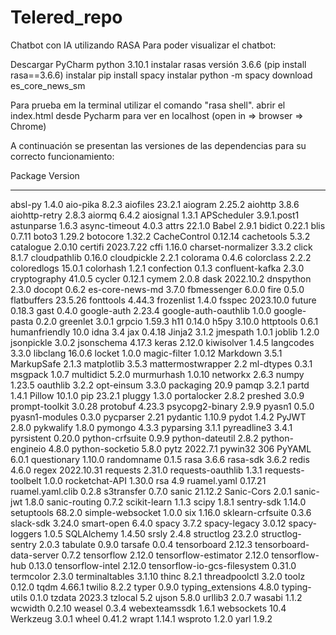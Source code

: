 # Telered_repo
Chatbot con IA utilizando RASA
Para poder visualizar el chatbot:

Descargar PyCharm 
          python 3.10.1
          instalar rasas versión 3.6.6 (pip install  rasa==3.6.6)
          instalar pip install spacy 
          instalar python -m spacy download es_core_news_sm
         
Para prueba em la terminal utilizar el comando "rasa shell".
abrir el index.html desde Pycharm para ver en localhost (open in => browser => Chrome)

A continuación se presentan las versiones de las dependencias para su correcto funcionamiento:

Package                      Version
---------------------------- -----------
absl-py                      1.4.0
aio-pika                     8.2.3
aiofiles                     23.2.1
aiogram                      2.25.2
aiohttp                      3.8.6
aiohttp-retry                2.8.3
aiormq                       6.4.2
aiosignal                    1.3.1
APScheduler                  3.9.1.post1
astunparse                   1.6.3
async-timeout                4.0.3
attrs                        22.1.0
Babel                        2.9.1
bidict                       0.22.1
blis                         0.7.11
boto3                        1.29.2
botocore                     1.32.2
CacheControl                 0.12.14
cachetools                   5.3.2
catalogue                    2.0.10
certifi                      2023.7.22
cffi                         1.16.0
charset-normalizer           3.3.2
click                        8.1.7
cloudpathlib                 0.16.0
cloudpickle                  2.2.1
colorama                     0.4.6
colorclass                   2.2.2
coloredlogs                  15.0.1
colorhash                    1.2.1
confection                   0.1.3
confluent-kafka              2.3.0
cryptography                 41.0.5
cycler                       0.12.1
cymem                        2.0.8
dask                         2022.10.2
dnspython                    2.3.0
docopt                       0.6.2
es-core-news-md              3.7.0
fbmessenger                  6.0.0
fire                         0.5.0
flatbuffers                  23.5.26
fonttools                    4.44.3
frozenlist                   1.4.0
fsspec                       2023.10.0
future                       0.18.3
gast                         0.4.0
google-auth                  2.23.4
google-auth-oauthlib         1.0.0
google-pasta                 0.2.0
greenlet                     3.0.1
grpcio                       1.59.3
h11                          0.14.0
h5py                         3.10.0
httptools                    0.6.1
humanfriendly                10.0
idna                         3.4
jax                          0.4.18
Jinja2                       3.1.2
jmespath                     1.0.1
joblib                       1.2.0
jsonpickle                   3.0.2
jsonschema                   4.17.3
keras                        2.12.0
kiwisolver                   1.4.5
langcodes                    3.3.0
libclang                     16.0.6
locket                       1.0.0
magic-filter                 1.0.12
Markdown                     3.5.1
MarkupSafe                   2.1.3
matplotlib                   3.5.3
mattermostwrapper            2.2
ml-dtypes                    0.3.1
msgpack                      1.0.7
multidict                    5.2.0
murmurhash                   1.0.10
networkx                     2.6.3
numpy                        1.23.5
oauthlib                     3.2.2
opt-einsum                   3.3.0
packaging                    20.9
pamqp                        3.2.1
partd                        1.4.1
Pillow                       10.1.0
pip                          23.2.1
pluggy                       1.3.0
portalocker                  2.8.2
preshed                      3.0.9
prompt-toolkit               3.0.28
protobuf                     4.23.3
psycopg2-binary              2.9.9
pyasn1                       0.5.0
pyasn1-modules               0.3.0
pycparser                    2.21
pydantic                     1.10.9
pydot                        1.4.2
PyJWT                        2.8.0
pykwalify                    1.8.0
pymongo                      4.3.3
pyparsing                    3.1.1
pyreadline3                  3.4.1
pyrsistent                   0.20.0
python-crfsuite              0.9.9
python-dateutil              2.8.2
python-engineio              4.8.0
python-socketio              5.8.0
pytz                         2022.7.1
pywin32                      306
PyYAML                       6.0.1
questionary                  1.10.0
randomname                   0.1.5
rasa                         3.6.6
rasa-sdk                     3.6.2
redis                        4.6.0
regex                        2022.10.31
requests                     2.31.0
requests-oauthlib            1.3.1
requests-toolbelt            1.0.0
rocketchat-API               1.30.0
rsa                          4.9
ruamel.yaml                  0.17.21
ruamel.yaml.clib             0.2.8
s3transfer                   0.7.0
sanic                        21.12.2
Sanic-Cors                   2.0.1
sanic-jwt                    1.8.0
sanic-routing                0.7.2
scikit-learn                 1.1.3
scipy                        1.8.1
sentry-sdk                   1.14.0
setuptools                   68.2.0
simple-websocket             1.0.0
six                          1.16.0
sklearn-crfsuite             0.3.6
slack-sdk                    3.24.0
smart-open                   6.4.0
spacy                        3.7.2
spacy-legacy                 3.0.12
spacy-loggers                1.0.5
SQLAlchemy                   1.4.50
srsly                        2.4.8
structlog                    23.2.0
structlog-sentry             2.0.3
tabulate                     0.9.0
tarsafe                      0.0.4
tensorboard                  2.12.3
tensorboard-data-server      0.7.2
tensorflow                   2.12.0
tensorflow-estimator         2.12.0
tensorflow-hub               0.13.0
tensorflow-intel             2.12.0
tensorflow-io-gcs-filesystem 0.31.0
termcolor                    2.3.0
terminaltables               3.1.10
thinc                        8.2.1
threadpoolctl                3.2.0
toolz                        0.12.0
tqdm                         4.66.1
twilio                       8.2.2
typer                        0.9.0
typing_extensions            4.8.0
typing-utils                 0.1.0
tzdata                       2023.3
tzlocal                      5.2
ujson                        5.8.0
urllib3                      2.0.7
wasabi                       1.1.2
wcwidth                      0.2.10
weasel                       0.3.4
webexteamssdk                1.6.1
websockets                   10.4
Werkzeug                     3.0.1
wheel                        0.41.2
wrapt                        1.14.1
wsproto                      1.2.0
yarl                         1.9.2


